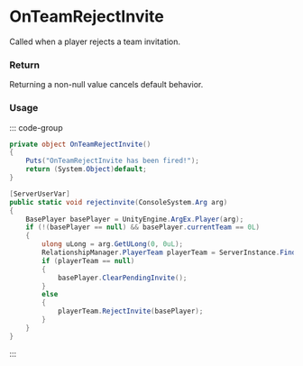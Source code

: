 # OnTeamRejectInvite
<Badge type="info" text="Team"/><Badge type="danger" text="Carbon Compatible"/><Badge type="warning" text="Oxide Compatible"/>
Called when a player rejects a team invitation.

### Return
Returning a non-null value cancels default behavior.

### Usage
::: code-group
```csharp [Example]
private object OnTeamRejectInvite()
{
	Puts("OnTeamRejectInvite has been fired!");
	return (System.Object)default;
}
```
```csharp [Source — Assembly-CSharp @ RelationshipManager]
[ServerUserVar]
public static void rejectinvite(ConsoleSystem.Arg arg)
{
	BasePlayer basePlayer = UnityEngine.ArgEx.Player(arg);
	if (!(basePlayer == null) && basePlayer.currentTeam == 0L)
	{
		ulong uLong = arg.GetULong(0, 0uL);
		RelationshipManager.PlayerTeam playerTeam = ServerInstance.FindTeam(uLong);
		if (playerTeam == null)
		{
			basePlayer.ClearPendingInvite();
		}
		else
		{
			playerTeam.RejectInvite(basePlayer);
		}
	}
}

```
:::
